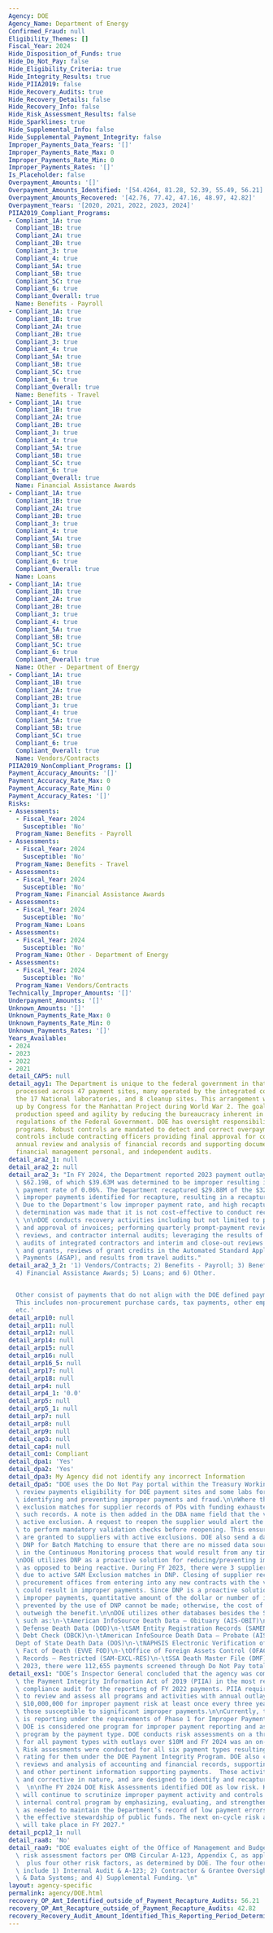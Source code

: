 ```yaml
---
Agency: DOE
Agency_Name: Department of Energy
Confirmed_Fraud: null
Eligibility_Themes: []
Fiscal_Year: 2024
Hide_Disposition_of_Funds: true
Hide_Do_Not_Pay: false
Hide_Eligibility_Criteria: true
Hide_Integrity_Results: true
Hide_PIIA2019: false
Hide_Recovery_Audits: true
Hide_Recovery_Details: false
Hide_Recovery_Info: false
Hide_Risk_Assessment_Results: false
Hide_Sparklines: true
Hide_Supplemental_Info: false
Hide_Supplemental_Payment_Integrity: false
Improper_Payments_Data_Years: '[]'
Improper_Payments_Rate_Max: 0
Improper_Payments_Rate_Min: 0
Improper_Payments_Rates: '[]'
Is_Placeholder: false
Overpayment_Amounts: '[]'
Overpayment_Amounts_Identified: '[54.4264, 81.28, 52.39, 55.49, 56.21]'
Overpayment_Amounts_Recovered: '[42.76, 77.42, 47.16, 48.97, 42.82]'
Overpayment_Years: '[2020, 2021, 2022, 2023, 2024]'
PIIA2019_Compliant_Programs:
- Compliant_1A: true
  Compliant_1B: true
  Compliant_2A: true
  Compliant_2B: true
  Compliant_3: true
  Compliant_4: true
  Compliant_5A: true
  Compliant_5B: true
  Compliant_5C: true
  Compliant_6: true
  Compliant_Overall: true
  Name: Benefits - Payroll
- Compliant_1A: true
  Compliant_1B: true
  Compliant_2A: true
  Compliant_2B: true
  Compliant_3: true
  Compliant_4: true
  Compliant_5A: true
  Compliant_5B: true
  Compliant_5C: true
  Compliant_6: true
  Compliant_Overall: true
  Name: Benefits - Travel
- Compliant_1A: true
  Compliant_1B: true
  Compliant_2A: true
  Compliant_2B: true
  Compliant_3: true
  Compliant_4: true
  Compliant_5A: true
  Compliant_5B: true
  Compliant_5C: true
  Compliant_6: true
  Compliant_Overall: true
  Name: Financial Assistance Awards
- Compliant_1A: true
  Compliant_1B: true
  Compliant_2A: true
  Compliant_2B: true
  Compliant_3: true
  Compliant_4: true
  Compliant_5A: true
  Compliant_5B: true
  Compliant_5C: true
  Compliant_6: true
  Compliant_Overall: true
  Name: Loans
- Compliant_1A: true
  Compliant_1B: true
  Compliant_2A: true
  Compliant_2B: true
  Compliant_3: true
  Compliant_4: true
  Compliant_5A: true
  Compliant_5B: true
  Compliant_5C: true
  Compliant_6: true
  Compliant_Overall: true
  Name: Other - Department of Energy
- Compliant_1A: true
  Compliant_1B: true
  Compliant_2A: true
  Compliant_2B: true
  Compliant_3: true
  Compliant_4: true
  Compliant_5A: true
  Compliant_5B: true
  Compliant_5C: true
  Compliant_6: true
  Compliant_Overall: true
  Name: Vendors/Contracts
PIIA2019_NonCompliant_Programs: []
Payment_Accuracy_Amounts: '[]'
Payment_Accuracy_Rate_Max: 0
Payment_Accuracy_Rate_Min: 0
Payment_Accuracy_Rates: '[]'
Risks:
- Assessments:
  - Fiscal_Year: 2024
    Susceptible: 'No'
  Program_Name: Benefits - Payroll
- Assessments:
  - Fiscal_Year: 2024
    Susceptible: 'No'
  Program_Name: Benefits - Travel
- Assessments:
  - Fiscal_Year: 2024
    Susceptible: 'No'
  Program_Name: Financial Assistance Awards
- Assessments:
  - Fiscal_Year: 2024
    Susceptible: 'No'
  Program_Name: Loans
- Assessments:
  - Fiscal_Year: 2024
    Susceptible: 'No'
  Program_Name: Other - Department of Energy
- Assessments:
  - Fiscal_Year: 2024
    Susceptible: 'No'
  Program_Name: Vendors/Contracts
Technically_Improper_Amounts: '[]'
Underpayment_Amounts: '[]'
Unknown_Amounts: '[]'
Unknown_Payments_Rate_Max: 0
Unknown_Payments_Rate_Min: 0
Unknown_Payments_Rates: '[]'
Years_Available:
- 2024
- 2023
- 2022
- 2021
detail_CAP5: null
detail_agy1: The Department is unique to the federal government in that payments are
  processed across 47 payment sites, many operated by the integrated contractors at
  the 17 National laboratories, and 8 cleanup sites. This arrangement was first set
  up by Congress for the Manhattan Project during World War 2. The goal was to increase
  production speed and agility by reducing the bureaucracy inherent in the rules and
  regulations of the Federal Government. DOE has oversight responsibilities for these
  programs. Robust controls are mandated to detect and correct overpayments. These
  controls include contracting officers providing final approval for contract compliance,
  annual review and analysis of financial records and supporting documentation by
  financial management personal, and independent audits.
detail_ara2_1: null
detail_ara2_2: null
detail_ara2_3: "In FY 2024, the Department reported 2023 payment outlays amount of\
  \ $62.19B, of which $39.63M was determined to be improper resulting in improper\
  \ payment rate of 0.06%. The Department recaptured $29.88M of the $32.33M of the\
  \ improper payments identified for recapture, resulting in a recapture rate of 92.40%.\
  \ Due to the Department's low improper payment rate, and high recapture rate, the\
  \ determination was made that it is not cost-effective to conduct recovery audits.\
  \ \n\nDOE conducts recovery activities including but not limited to prepayment review\
  \ and approval of invoices; performing quarterly prompt-payment reviews, post-payment\
  \ reviews, and contractor internal audits; leveraging the results of cost allowability\
  \ audits of integrated contractors and interim and close-out reviews of contracts\
  \ and grants, reviews of grant credits in the Automated Standard Application for\
  \ Payments (ASAP), and results from travel audits."
detail_ara2_3_2: '1) Vendors/Contracts; 2) Benefits - Payroll; 3) Benefits - Travel;
  4) Financial Assistance Awards; 5) Loans; and 6) Other.


  Other consist of payments that do not align with the DOE defined payment categories.
  This includes non-procurement purchase cards, tax payments, other employee reimbursements,
  etc.'
detail_arp10: null
detail_arp11: null
detail_arp12: null
detail_arp14: null
detail_arp15: null
detail_arp16: null
detail_arp16_5: null
detail_arp17: null
detail_arp18: null
detail_arp4: null
detail_arp4_1: '0.0'
detail_arp5: null
detail_arp5_1: null
detail_arp7: null
detail_arp8: null
detail_arp9: null
detail_cap3: null
detail_cap4: null
detail_com1: Compliant
detail_dpa1: 'Yes'
detail_dpa2: 'Yes'
detail_dpa3: My Agency did not identify any incorrect Information
detail_dpa5: "DOE uses the Do Not Pay portal within the Treasury Working System to\
  \ review payments eligibility for DOE payment sites and some labs for purposes of\
  \ identifying and preventing improper payments and fraud.\n\nWhere the system identifies\
  \ exclusion matches for supplier records of POs with funding exhausted, DOE closes\
  \ such records. A note is then added in the DBA name field that the vendor has an\
  \ active exclusion. A request to reopen the supplier would alert the supplier team\
  \ to perform mandatory validation checks before reopening. This ensures no new awards\
  \ are granted to suppliers with active exclusions. DOE also send a daily file to\
  \ DNP for Batch Matching to ensure that there are no missed data source matches\
  \ in the Continuous Monitoring process that would result from any timing issues.\n\
  \nDOE utilizes DNP as a proactive solution for reducing/preventing improper payments\
  \ as opposed to being reactive. During FY 2023, there were 3 supplier records closed\
  \ due to active SAM Exclusion matches in DNP. Closing of supplier records prevents\
  \ procurement offices from entering into any new contracts with the vendors which\
  \ could result in improper payments. Since DNP is a proactive solution to preventing\
  \ improper payments, quantitative amount of the dollar or number of improper payments\
  \ prevented by the use of DNP cannot be made; otherwise, the cost of tracking would\
  \ outweigh the benefit.\n\nDOE utilizes other databases besides the SAM Exclusion,\
  \ such as:\n-\tAmerican InfoSource Death Data – Obituary (AIS-OBIT)\n-\tDept of\
  \ Defense Death Data (DOD)\n-\tSAM Entity Registration Records (SAMENT)\n-\tTOP\
  \ Debt Check (DBCK)\n-\tAmerican InfoSource Death Data – Probate (AIS-PROB)\n-\t\
  Dept of State Death Data (DOS)\n-\tNAPHSIS Electronic Verification of Vital Events\
  \ Fact of Death (EVVE FOD)\n-\tOffice of Foreign Assets Control (OFAC)\n-\tSAM Exclusion\
  \ Records – Restricted (SAM-EXCL-RES)\n-\tSSA Death Master File (DMF)\n\nFor FY\
  \ 2023, there were 112,655 payments screened through Do Not Pay totaling $10.6 billion.\n"
detail_exs1: "DOE’s Inspector General concluded that the agency was compliant with\
  \ the Payment Integrity Information Act of 2019 (PIIA) in the most recent FY 2023\
  \ compliance audit for the reporting of FY 2022 payments. PIIA requires agencies\
  \ to review and assess all programs and activities with annual outlays greater than\
  \ $10,000,000 for improper payment risk at least once every three years to identify\
  \ those susceptible to significant improper payments.\n\nCurrently, the Department\
  \ is reporting under the requirements of Phase 1 for Improper Payment IP reporting.\
  \ DOE is considered one program for improper payment reporting and assesses its\
  \ program by the payment type. DOE conducts risk assessments on a three-year cycle\
  \ for all payment types with outlays over $10M and FY 2024 was an on-cycle year.\
  \ Risk assessments were conducted for all six payment types resulting in a low-risk\
  \ rating for them under the DOE Payment Integrity Program. DOE also conducts site-specific\
  \ reviews and analysis of accounting and financial records, supporting documentation,\
  \ and other pertinent information supporting payments.  These activities are detective\
  \ and corrective in nature, and are designed to identify and recapture overpayments.\
  \  \n\nThe FY 2024 DOE Risk Assessments identified DOE as low risk. However, DOE\
  \ will continue to scrutinize improper payment activity and controls through its\
  \ internal control program by emphasizing, evaluating, and strengthening controls\
  \ as needed to maintain the Department’s record of low payment errors and to continue\
  \ the effective stewardship of public funds. The next on-cycle risk assessments\
  \ will take place in FY 2027."
detail_pcp12_1: null
detail_raa8: 'No'
detail_raa9: "DOE evaluates eight of the Office of Management and Budget’s (OMB) suggested\
  \ risk assessment factors per OMB Circular A-123, Appendix C, as applicable to DOE;\
  \  plus four other risk factors, as determined by DOE. The four other risk factors\
  \ include 1) Internal Audit & A-123; 2) Contractor & Grantee Oversight; 3) Information\
  \ & Data Systems; and 4) Supplemental Funding. \n"
layout: agency-specific
permalink: agency/DOE.html
recovery_OP_Amt_Identified_outside_of_Payment_Recapture_Audits: 56.21
recovery_OP_Amt_Recapture_outside_of_Payment_Recapture_Audits: 42.82
recovery_Recovery_Audit_Amount_Identified_This_Reporting_Period_Determined_Not_Collectable_Rate: 0.0
---
```

